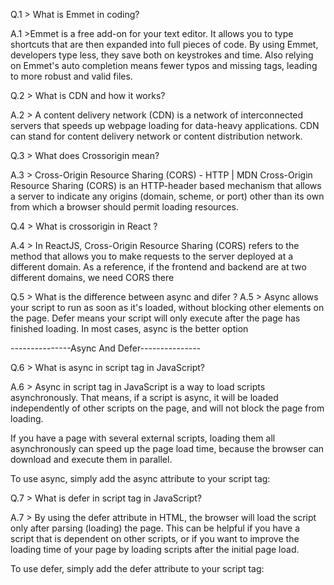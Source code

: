 Q.1 > What is Emmet in coding?

A.1 >Emmet is a free add-on for your text editor. It allows you to type shortcuts that are then expanded into full pieces of code. By using Emmet, developers type less, they save both on keystrokes and time. Also relying on Emmet's auto completion means fewer typos and missing tags, leading to more robust and valid files.



Q.2 > What is CDN and how it works?

 A.2 >  A content delivery network (CDN) is a network of interconnected servers that speeds up webpage loading for data-heavy applications. CDN can stand for content delivery network or content distribution network.




 Q.3 > What does Crossorigin mean?

 A.3 > Cross-Origin Resource Sharing (CORS) - HTTP | MDN
Cross-Origin Resource Sharing (CORS) is an HTTP-header based mechanism that allows a server to indicate any origins (domain, scheme, or port) other than its own from which a browser should permit loading resources.




Q.4 > What is crossorigin in React ?

A.4 >  In ReactJS, Cross-Origin Resource Sharing (CORS) refers to the method that allows you to make requests to the server deployed at a different domain. As a reference, if the frontend and backend are at two different domains, we need CORS there 


Q.5 > What is the difference between async and difer ?
A.5 > Async allows your script to run as soon as it's loaded, without blocking other elements on the page. Defer means your script will only execute after the page has finished loading. In most cases, async is the better option

---------------Async And  Defer---------------




 Q.6 > What is async in script tag in JavaScript?


A.6 > Async in script tag in JavaScript is a way to load scripts asynchronously. That means, if a script is async, it will be loaded independently of other scripts on the page, and will not block the page from loading.

If you have a page with several external scripts, loading them all asynchronously can speed up the page load time, because the browser can download and execute them in parallel.

To use async, simply add the async attribute to your script tag:

<!-- <script async src="script.js"></script> -->




Q.7 > What is defer in script tag in JavaScript?

A.7 > By using the defer attribute in HTML, the browser will load the script only after parsing (loading) the page. This can be helpful if you have a script that is dependent on other scripts, or if you want to improve the loading time of your page by loading scripts after the initial page load.

To use defer, simply add the defer attribute to your script tag:

<!-- <script defer src="script.js"></script> -->